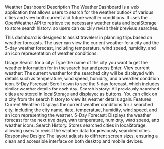 Weather Dashboard
Description
The Weather Dashboard is a web application that allows users to search for the weather outlook of various cities and view both current and future weather conditions. It uses the OpenWeather API to retrieve the necessary weather data and localStorage to store search history, so users can quickly revisit their previous searches.

This dashboard is designed to assist travelers in planning trips based on weather forecasts. The user can view the current weather for a city and the 5-day weather forecast, including temperature, wind speed, humidity, and an icon representation of weather conditions.

Usage
Search for a city: Type the name of the city you want to get the weather information for in the search bar and press Enter.
View current weather: The current weather for the searched city will be displayed with details such as temperature, wind speed, humidity, and a weather condition icon.
5-Day Forecast: Scroll down to see the 5-day forecast, which includes similar weather details for each day.
Search history: All previously searched cities are stored in localStorage and displayed as buttons. You can click on a city from the search history to view its weather details again.
Features
Current Weather: Displays the current weather conditions for a searched city, including the city name, date, temperature, humidity, wind speed, and an icon representing the weather.
5-Day Forecast: Displays the weather forecast for the next five days, with temperature, humidity, wind speed, and weather icons.
Search History: Stores searched cities in localStorage, allowing users to revisit the weather data for previously searched cities.
Responsive Design: The layout adjusts to different screen sizes, ensuring a clean and accessible interface on both desktop and mobile devices.